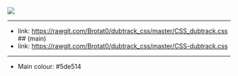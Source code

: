 ![](http://i.imgur.com/KVpnNDR.png)


***


* link: https://rawgit.com/Brotat0/dubtrack_css/master/CSS_dubtrack.css     ## (main)
* link: https://rawgit.com/Brotat0/dubtrack_css/master/CSS-dubtrack.css

***

* Main colour: #5de514
